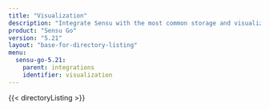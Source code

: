 ```yaml
---
title: "Visualization"
description: "Integrate Sensu with the most common storage and visualization platforms."
product: "Sensu Go"
version: "5.21"
layout: "base-for-directory-listing"
menu:
  sensu-go-5.21:
    parent: integrations
    identifier: visualization
---
```


{{< directoryListing >}}
